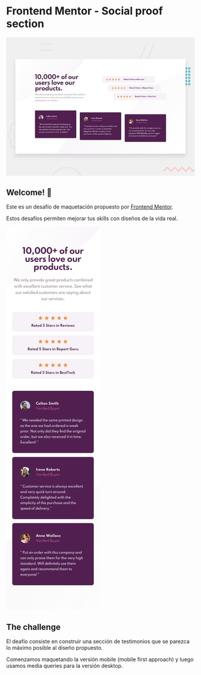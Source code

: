 # Frontend Mentor - Social proof section

![Design preview for the Social proof section coding challenge](./design/desktop-preview.jpg)

## Welcome! 👋

Este es un desafío de maquetación propuesto por [Frontend Mentor](https://www.frontendmentor.io).

Estos desafíos permiten mejorar tus skills con diseños de la vida real.

![Design preview for the Social proof section mobile version](./design/mobile-design.jpg)

## The challenge

El deafío consiste en construir una sección de testimonios que se parezca lo máximo posible al diseño propuesto.

Comenzamos maquetando la versión mobile (mobile first approach) y luego usamos media queries para la versión desktop.


